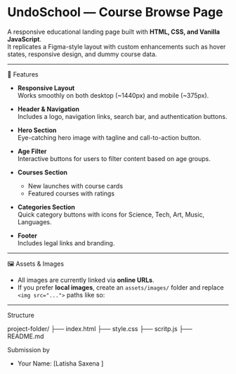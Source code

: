 # UndoSchool — Course Browse Page


A responsive educational landing page built with **HTML, CSS, and Vanilla JavaScript**.  
It replicates a Figma-style layout with custom enhancements such as hover states, responsive design, and dummy course data.

---

📌 Features

- **Responsive Layout**  
  Works smoothly on both desktop (~1440px) and mobile (~375px).

- **Header & Navigation**  
  Includes a logo, navigation links, search bar, and authentication buttons.

- **Hero Section**  
  Eye-catching hero image with tagline and call-to-action button.

- **Age Filter**  
  Interactive buttons for users to filter content based on age groups.

- **Courses Section**  
  - New launches with course cards  
  - Featured courses with ratings  

- **Categories Section**  
  Quick category buttons with icons for Science, Tech, Art, Music, Languages.

- **Footer**  
  Includes legal links and branding.

---

🖼️ Assets & Images

- All images are currently linked via **online URLs**.  
- If you prefer **local images**, create an `assets/images/` folder and replace `<img src="...">` paths like so:

---

Structure 

project-folder/
├── index.html
├── style.css
├── scritp.js
├── README.md


Submission by 
- Your Name: [Latisha Saxena ]

